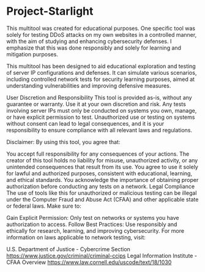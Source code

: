 # Project-Starlight
This multitool was created for educational purposes. One specific tool was solely for testing DDoS attacks on my own websites in a controlled manner, with the aim of studying and enhancing cybersecurity defenses. I emphasize that this was done responsibly and solely for learning and mitigation purposes.


This multitool has been designed to aid educational exploration and testing of server IP configurations and defenses. It can simulate various scenarios, including controlled network tests for security learning purposes, aimed at understanding vulnerabilities and improving defensive measures.

User Discretion and Responsibility
This tool is provided as-is, without any guarantee or warranty. Use it at your own discretion and risk. Any tests involving server IPs must only be conducted on systems you own, manage, or have explicit permission to test. Unauthorized use or testing on systems without consent can lead to legal consequences, and it is your responsibility to ensure compliance with all relevant laws and regulations.

Disclaimer: By using this tool, you agree that:

You accept full responsibility for any consequences of your actions. The creator of this tool holds no liability for misuse, unauthorized activity, or any unintended consequences that result from its use.
You agree to use it solely for lawful and authorized purposes, consistent with educational, learning, and ethical standards.
You acknowledge the importance of obtaining proper authorization before conducting any tests on a network.
Legal Compliance
The use of tools like this for unauthorized or malicious testing can be illegal under the Computer Fraud and Abuse Act (CFAA) and other applicable state or federal laws. Make sure to:

Gain Explicit Permission: Only test on networks or systems you have authorization to access.
Follow Best Practices: Use responsibly and ethically for research, learning, and improving cybersecurity.
For more information on laws applicable to network testing, visit:

U.S. Department of Justice - Cybercrime Section https://www.justice.gov/criminal/criminal-ccips
Legal Information Institute - CFAA Overview https://www.law.cornell.edu/uscode/text/18/1030
